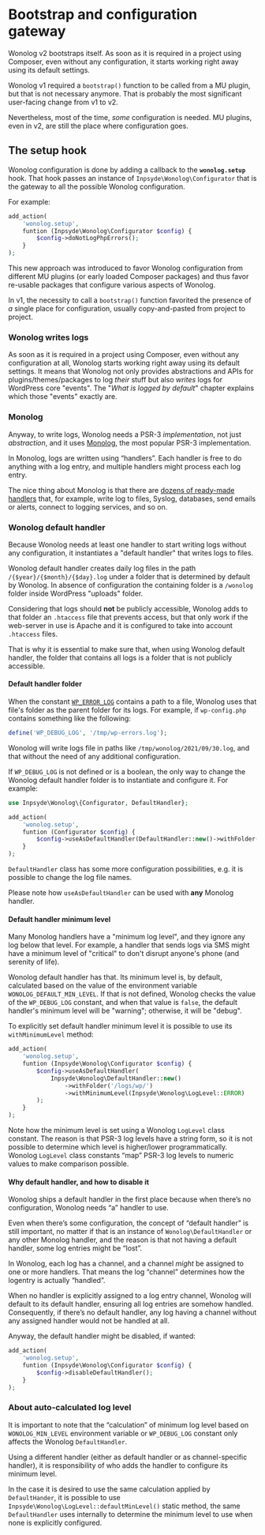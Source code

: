 # Bootstrap and configuration gateway

Wonolog v2 bootstraps itself. As soon as it is required in a project using Composer, even without any configuration, it starts working right away using its default settings.

Wonolog v1 required a `bootstrap()` function to be called from a MU plugin, but that is not necessary anymore. That is probably the most significant user-facing change from v1 to v2.

Nevertheless, most of the time, *some* configuration is needed. MU plugins, even in v2, are still the place where configuration goes.



## The setup hook

Wonolog configuration is done by adding a callback to the **`wonolog.setup`** hook. That hook passes an instance of `Inpsyde\Wonolog\Configurator` that is the gateway to all the possible Wonolog configuration.

For example:

```php
add_action(
    'wonolog.setup',
    funtion (Inpsyde\Wonolog\Configurator $config) {
        $config->doNotLogPhpErrors();
    }
);
```

This new approach was introduced to favor Wonolog configuration from different MU plugins (or early loaded Composer packages) and thus favor re-usable packages that configure various aspects of Wonolog.

In v1, the necessity to call a `bootstrap()` function favorited the presence of _a_ single place for configuration, usually copy-and-pasted from project to project.



### Wonolog writes logs

As soon as it is required in a project using Composer, even without any configuration at all, Wonolog starts working right away using its default settings. It means that Wonolog not only provides abstractions and APIs for plugins/themes/packages to log *their* stuff but also *writes* logs for WordPress core "events". The "*What is logged by default*" chapter explains which those "events" exactly are.

### Monolog

Anyway, to write logs, Wonolog needs a PSR-3 *implementation*, not just *abstraction*, and it uses [Monolog](https://seldaek.github.io/monolog/), the most popular PSR-3 implementation.

In Monolog, logs are written using “handlers”. Each handler is free to do anything with a log entry, and multiple handlers might process each log entry.

The nice thing about Monolog is that there are [dozens of ready-made handlers](https://seldaek.github.io/monolog/doc/02-handlers-formatters-processors.html#handlers) that, for example, write log to files, Syslog, databases, send emails or alerts, connect to logging services, and so on.

### Wonolog default handler

Because Wonolog needs at least one handler to start writing logs without any configuration, it instantiates a "default handler" that writes logs to files. 

Wonolog default handler creates daily log files in the path `/{$year}/{$month}/{$day}.log` under a folder that is determined by default by Wonolog. In absence of configuration the containing folder is a `/wonolog` folder inside WordPress "uploads" folder.

Considering that logs should **not** be publicly accessible, Wonolog adds to that folder an `.htaccess` file that prevents access, but that only work if the web-server in use is Apache and it is configured to take into account `.htaccess` files.

That is why it is essential to make sure that, when using Wonolog default handler, the folder that contains all logs is a folder that is not publicly accessible.

#### Default handler folder

When the constant [`WP_ERROR_LOG`](https://wordpress.org/support/article/debugging-in-wordpress/#wp_debug_log) contains a path to a file, Wonolog uses that file's folder as the parent folder for its logs. For example, if `wp-config.php` contains something like the following:

```php
define('WP_DEBUG_LOG', '/tmp/wp-errors.log');
```

Wonolog will write logs file in paths like `/tmp/wonolog/2021/09/30.log`, and that without the need of any additional configuration.

If `WP_DEBUG_LOG` is not defined or is a boolean, the only way to change the Wonolog default handler folder is to instantiate and configure it. For example:

```php
use Inpsyde\Wonolog\{Configurator, DefaultHandler};

add_action(
    'wonolog.setup',
    funtion (Configurator $config) {
        $config->useAsDefaultHandler(DefaultHandler::new()->withFolder('/logs/wp/'));
    }
);
```

`DefaultHandler` class has some more configuration possibilities, e.g. it is possible to change the log file names.

Please note how `useAsDefaultHandler` can be used with **any** Monolog handler.

#### Default handler minimum level

Many Monolog handlers have a "minimum log level", and they ignore any log below that level. For example, a handler that sends logs via SMS might have a minimum level of "critical" to don't disrupt anyone's phone (and serenity of life).

Wonolog default handler has that. Its minimum level is, by default, calculated based on the value of the environment variable `WONOLOG_DEFAULT_MIN_LEVEL`. If that is not defined, Wonolog checks the value of the `WP_DEBUG_LOG` constant, and when that value is `false`, the default handler's minimum level will be "warning"; otherwise, it will be "debug".

To explicitly set default handler minimum level it is possible to use its `withMinimumLevel` method:

```php
add_action(
    'wonolog.setup',
    funtion (Inpsyde\Wonolog\Configurator $config) {
        $config->useAsDefaultHandler(
            Inpsyde\Wonolog\DefaultHandler::new()
                ->withFolder('/logs/wp/')
                ->withMinimumLevel(Inpsyde\Wonolog\LogLevel::ERROR)
        );
    }
);
```

Note how the minimum level is set using a Wonolog `LogLevel` class constant. The reason is that PSR-3 log levels have a string form, so it is not possible to determine which level is higher/lower programmatically. Wonolog `LogLevel` class constants “map” PSR-3 log levels to numeric values to make comparison possible.

#### Why default handler, and how to disable it

Wonolog ships a default handler in the first place because when there’s no configuration, Wonolog needs “a” handler to use.

Even when there’s some configuration, the concept of “default handler” is still important, no matter if that is an instance of `Wonolog\DefaultHandler` or any other Monolog handler, and the reason is that not having a default handler, some log entries might be “lost”.

In Wonolog, each log has a channel, and a channel *might* be assigned to one or more handlers. That means the log “channel” determines how the logentry is actually “handled”.

When no handler is explicitly assigned to a log entry channel, Wonolog will default to its default handler, ensuring all log entries are somehow handled. Consequently, if there’s no default handler, any log having a channel without any assigned handler would not be handled at all.

Anyway, the default handler might be disabled, if wanted:

```php
add_action(
    'wonolog.setup',
    funtion (Inpsyde\Wonolog\Configurator $config) {
        $config->disableDefaultHandler();
    }
);
```



### About auto-calculated log level

It is important to note that the “calculation” of minimum log level based on `WONOLOG_MIN_LEVEL` environment variable or `WP_DEBUG_LOG` constant only affects the Wonolog `DefaultHandler`.

Using a different handler (either as default handler or as channel-specific handler), it is responsibility of who adds the handler to configure its minimum level.

In the case it is desired to use the same calculation applied by `DefaultHander`, it is possible to use `Inpsyde\Wonolog\LogLevel::defaultMinLevel()` static method, the same `DefaultHandler` uses internally to determine the minimum level to use when none is explicitly configured.